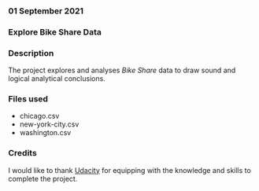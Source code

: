 ### 01 September 2021

### Explore Bike Share Data

### Description
The project explores and analyses _Bike Share_ data to draw sound and logical analytical conclusions.

### Files used
* chicago.csv
* new-york-city.csv
* washington.csv

### Credits
I would like to thank [Udacity](www.udacity.com) for equipping with the knowledge and skills to complete the project.
